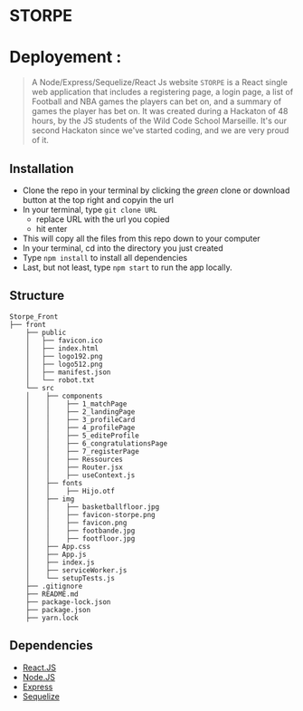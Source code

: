 # STORPE 

# Deployement :
> A Node/Express/Sequelize/React Js website
`STORPE` is a React single web application that includes a registering page, a login page, a list of Football and  NBA games the players can bet on, and a summary of games the player has bet on.
It was created  during a Hackaton of 48 hours, by the JS students of the Wild Code School Marseille.
It's our second Hackaton since we've started coding, and we are very proud of it.
## Installation
- Clone the repo in your terminal by clicking the _green_ clone or download button at the top right and copyin the url
- In your terminal, type ```git clone URL```
  - replace URL with the url you copied
  - hit enter
- This will copy all the files from this repo down to your computer
- In your terminal, cd into the directory you just created
- Type ```npm install``` to install all dependencies
- Last, but not least, type ```npm start``` to run the app locally.
## Structure
```
Storpe_Front
├── front 
    ├── public
    │   ├── favicon.ico
    │   ├── index.html
    │   ├── logo192.png
    │   ├── logo512.png
    │   ├── manifest.json
    │   └── robot.txt
    └── src
    │    ├── components
    │    │    ├── 1_matchPage
    │    │    ├── 2_landingPage
    │    │    ├── 3_profileCard
    │    │    ├── 4_profilePage
    │    │    ├── 5_editeProfile
    │    │    ├── 6_congratulationsPage
    │    │    ├── 7_registerPage
    │    │    ├── Ressources
    │    │    ├── Router.jsx
    │    │    ├── useContext.js
    │    ├── fonts
    │    │    ├── Hijo.otf
    │    ├── img
    │    │    ├── basketballfloor.jpg
    │    │    ├── favicon-storpe.png
    │    │    ├── favicon.png
    │    │    ├── footbande.jpg
    │    │    ├── footfloor.jpg
    │    ├── App.css
    │    ├── App.js
    │    ├── index.js
    │    ├── serviceWorker.js
    │    └── setupTests.js
    ├── .gitignore
    ├── README.md
    ├── package-lock.json
    ├── package.json
    ├── yarn.lock
```
## Dependencies
- [React.JS](https://reactjs.org/)
- [Node.JS](https://nodejs.org/)
- [Express](https://expressjs.com/fr/)
- [Sequelize](https://sequelize.org/)
